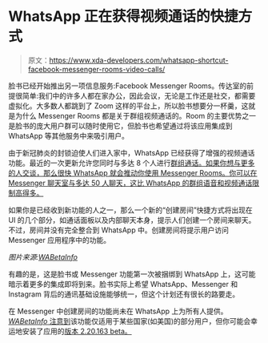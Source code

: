 # WhatsApp 正在获得视频通话的快捷方式

> 原文：<https://www.xda-developers.com/whatsapp-shortcut-facebook-messenger-rooms-video-calls/>

脸书已经开始推出另一项信息服务:Facebook Messenger Rooms。传达室的前提很简单:我们中的许多人都在家办公，因此会议，无论是工作还是社交，都需要虚拟化。大多数人都跳到了 Zoom 这样的平台上，所以脸书想要分一杯羹，这就是为什么 Messenger Rooms 都是关于群组视频通话的。Room 的主要优势之一是脸书的庞大用户群可以随时使用它，但脸书也希望通过将该应用集成到 WhatsApp 等其他服务中来吸引用户。

由于新冠肺炎的封锁迫使人们进入家中，WhatsApp 已经获得了增强的视频通话功能。最近的一次更新允许您同时与多达 8 个人进行[群组通话。如果你想与更多的人交谈，那么很快 WhatsApp 就会推动你使用 Messenger Rooms。你可以在 Messenger 聊天室与多达 50 人聊天，这比 WhatsApp 的群组语音和视频通话限制高得多。](https://www.xda-developers.com/whatsapp-increasing-group-voice-video-call-limits-8-users/)

如果你是已经收到新功能的人之一，那么一个新的“创建房间”快捷方式将出现在 UI 的几个部分，如通话面板以及内部聊天本身，提示人们创建一个房间来聊天。不过，房间并没有完全整合到 WhatsApp 中。创建房间将提示用户访问 Messenger 应用程序中的功能。

*图片来源:[WABetaInfo](https://wabetainfo.com/whatsapp-is-rolling-out-messenger-rooms-shortcuts-for-android-beta/)*

有趣的是，这是脸书或 Messenger 功能第一次被捆绑到 WhatsApp 上，这可能暗示着更多的集成即将到来。脸书实际上希望 WhatsApp、Messenger 和 Instagram 背后的通讯基础设施能够统一，但这个计划还有很长的路要走。

在 Messenger 中创建房间的功能尚未在 WhatsApp 上为所有人提供。 [*WABetaInfo* 注意到](https://wabetainfo.com/whatsapp-is-rolling-out-messenger-rooms-shortcuts-for-android-beta/)该功能仅适用于某些国家(如美国)的部分用户，但你可能会幸运地安装了应用的[版本 2.20.163 beta。](https://www.apkmirror.com/apk/whatsapp-inc/whatsapp/whatsapp-2-20-163-release/)